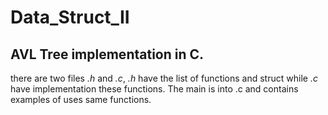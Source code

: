 # Data_Struct_II

## **AVL Tree** implementation in C. 

there are two files *.h* and *.c*, *.h* have the list of functions and struct while *.c* have implementation these functions.
The main is into .c and contains examples of uses same functions.
